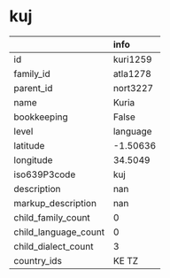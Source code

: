 # kuj
|                      | info     |
|:---------------------|:---------|
| id                   | kuri1259 |
| family_id            | atla1278 |
| parent_id            | nort3227 |
| name                 | Kuria    |
| bookkeeping          | False    |
| level                | language |
| latitude             | -1.50636 |
| longitude            | 34.5049  |
| iso639P3code         | kuj      |
| description          | nan      |
| markup_description   | nan      |
| child_family_count   | 0        |
| child_language_count | 0        |
| child_dialect_count  | 3        |
| country_ids          | KE TZ    |